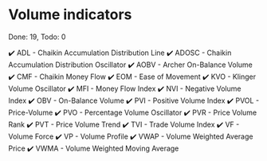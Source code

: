 # Volume indicators
Done: 19, Todo: 0

✔️ ADL - Chaikin Accumulation Distribution Line
✔️ ADOSC - Chaikin Accumulation Distribution Oscillator
✔️ AOBV - Archer On-Balance Volume
✔️ CMF - Chaikin Money Flow
✔️ EOM - Ease of Movement
✔️ KVO - Klinger Volume Oscillator
✔️ MFI - Money Flow Index
✔️ NVI - Negative Volume Index
✔️ OBV - On-Balance Volume
✔️ PVI - Positive Volume Index
✔️ PVOL - Price-Volume
✔️ PVO - Percentage Volume Oscillator
✔️ PVR - Price Volume Rank
✔️ PVT - Price Volume Trend
✔️ TVI - Trade Volume Index
✔️ VF - Volume Force
✔️ VP - Volume Profile
✔️ VWAP - Volume Weighted Average Price
✔️ VWMA - Volume Weighted Moving Average
